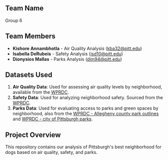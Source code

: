 ## Team Name
Group 6

## Team Members
- **Kishore Annambhotla** - Air Quality Analysis (kba32@pitt.edu)
- **Isabella DeRubeis** - Safety Analysis (isd10@pitt.edu)
- **Dionysios Mallas** - Parks Analysis (dim94@pitt.edu)

## Datasets Used
1. **Air Quality Data**: Used for assessing air quality levels by neighborhood, available from the [WPRDC](https://data.wprdc.org/dataset/allegheny-county-air-quality/resource/4ab1e23f-3262-4bd3-adbf-f72f0119108b).
2. **Safety Data**: Used for analyzing neighborhood safety. Sourced from the [WPRDC](https://data.wprdc.org/dataset/pgh).
3. **Parks Data**: Used for evaluating access to parks and green spaces by neighborhood, also from the [WPRDC - Allegheny county park outlines](https://data.wprdc.org/dataset/allegheny-county-parks-outlines) and [WPRDC - city of Pittsburgh parks](https://data.wprdc.org/dataset/parks1).


## Project Overview
This repository contains our analysis of Pittsburgh's best neighborhood for dogs based on air quality, safety, and parks. 
